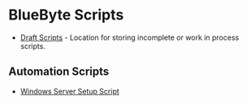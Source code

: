 # BlueByte Scripts

- [Draft Scripts](draft-scripts/) - Location for storing incomplete or work in process scripts.

## Automation Scripts
- [Windows Server Setup Script]()
